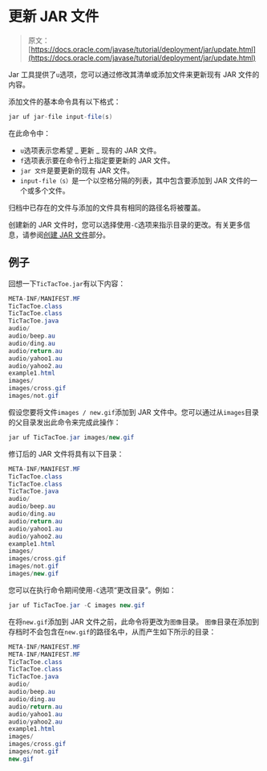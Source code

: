 # 更新 JAR 文件

> 原文： [https://docs.oracle.com/javase/tutorial/deployment/jar/update.html](https://docs.oracle.com/javase/tutorial/deployment/jar/update.html)

Jar 工具提供了`u`选项，您可以通过修改其清单或添加文件来更新现有 JAR 文件的内容。

添加文件的基本命令具有以下格式：

```java
jar uf jar-file input-file(s)

```

在此命令中：

*   `u`选项表示您希望 _ 更新 _ 现有的 JAR 文件。
*   `f`选项表示要在命令行上指定要更新的 JAR 文件。
*   `jar 文件`是要更新的现有 JAR 文件。
*   `input-file（s）`是一个以空格分隔的列表，其中包含要添加到 JAR 文件的一个或多个文件。

归档中已存在的文件与添加的文件具有相同的路径名将被覆盖。

创建新的 JAR 文件时，您可以选择使用`-C`选项来指示目录的更改。有关更多信息，请参阅[创建 JAR 文件](build.html)部分。

## 例子

回想一下`TicTacToe.jar`有以下内容：

```java
META-INF/MANIFEST.MF
TicTacToe.class
TicTacToe.class
TicTacToe.java
audio/
audio/beep.au
audio/ding.au
audio/return.au
audio/yahoo1.au
audio/yahoo2.au
example1.html
images/
images/cross.gif
images/not.gif

```

假设您要将文件`images / new.gif`添加到 JAR 文件中。您可以通过从`images`目录的父目录发出此命令来完成此操作：

```java
jar uf TicTacToe.jar images/new.gif

```

修订后的 JAR 文件将具有以下目录：

```java
META-INF/MANIFEST.MF
TicTacToe.class
TicTacToe.class
TicTacToe.java
audio/
audio/beep.au
audio/ding.au
audio/return.au
audio/yahoo1.au
audio/yahoo2.au
example1.html
images/
images/cross.gif
images/not.gif
images/new.gif

```

您可以在执行命令期间使用`-C`选项“更改目录”。例如：

```java
jar uf TicTacToe.jar -C images new.gif

```

在将`new.gif`添加到 JAR 文件之前，此命令将更改为`图像`目录。 `图像`目录在添加到存档时不会包含在`new.gif`的路径名中，从而产生如下所示的目录：

```java
META-INF/MANIFEST.MF
META-INF/MANIFEST.MF
TicTacToe.class
TicTacToe.class
TicTacToe.java
audio/
audio/beep.au
audio/ding.au
audio/return.au
audio/yahoo1.au
audio/yahoo2.au
example1.html
images/
images/cross.gif
images/not.gif
new.gif

```